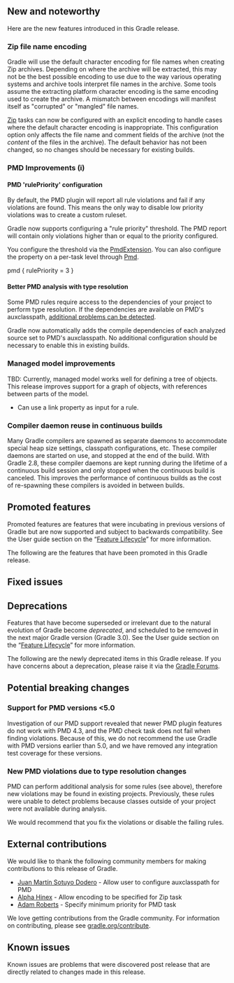 ## New and noteworthy

Here are the new features introduced in this Gradle release.

<!--
IMPORTANT: if this is a patch release, ensure that a prominent link is included in the foreword to all releases of the same minor stream.
Add-->

<!--
### Example new and noteworthy
-->

### Zip file name encoding

Gradle will use the default character encoding for file names when creating Zip archives.  Depending on where the archive will be extracted, this may not be the best possible encoding
to use due to the way various operating systems and archive tools interpret file names in the archive.  Some tools assume the extracting platform character encoding is the same encoding used
to create the archive. A mismatch between encodings will manifest itself as "corrupted" or "mangled" file names.

[Zip](dsl/org.gradle.api.tasks.bundling.Zip.html) tasks can now be configured with an explicit encoding to handle cases where the default character encoding is inappropriate.  This configuration
option only affects the file name and comment fields of the archive (not the _content_ of the files in the archive). The default behavior has not been changed, so no changes
should be necessary for existing builds.

### PMD Improvements (i)

#### PMD 'rulePriority' configuration

By default, the PMD plugin will report all rule violations and fail if any violations are found.  This means the only way to disable low priority violations was to create a custom ruleset.

Gradle now supports configuring a "rule priority" threshold.  The PMD report will contain only violations higher than or equal to the priority configured.

You configure the threshold via the [PmdExtension](dsl/org.gradle.api.plugins.quality.PmdExtension.html).  You can also configure the property on a per-task level through
[Pmd](dsl/org.gradle.api.plugins.quality.Pmd.html).

   pmd {
       rulePriority = 3
   }

#### Better PMD analysis with type resolution

Some PMD rules require access to the dependencies of your project to perform type resolution. If the dependencies are available on PMD's auxclasspath,
[additional problems can be detected](http://pmd.sourceforge.net/pmd-5.3.2/pmd-java/rules/java/android.html).

Gradle now automatically adds the compile dependencies of each analyzed source set to PMD's auxclasspath.  No additional configuration should be necessary to enable this in existing builds.

### Managed model improvements

TBD: Currently, managed model works well for defining a tree of objects. This release improves support for a graph of objects, with references between parts of the
model.

- Can use a link property as input for a rule.

### Compiler daemon reuse in continuous builds

Many Gradle compilers are spawned as separate daemons to accommodate special heap size settings, classpath configurations, etc.  These compiler daemons are started on use, and stopped at
the end of the build.  With Gradle 2.8, these compiler daemons are kept running during the lifetime of a continuous build session and only stopped when the continuous build is canceled.
This improves the performance of continuous builds as the cost of re-spawning these compilers is avoided in between builds.

## Promoted features

Promoted features are features that were incubating in previous versions of Gradle but are now supported and subject to backwards compatibility.
See the User guide section on the “[Feature Lifecycle](userguide/feature_lifecycle.html)” for more information.

The following are the features that have been promoted in this Gradle release.

<!--
### Example promoted
-->

## Fixed issues

## Deprecations

Features that have become superseded or irrelevant due to the natural evolution of Gradle become *deprecated*, and scheduled to be removed
in the next major Gradle version (Gradle 3.0). See the User guide section on the “[Feature Lifecycle](userguide/feature_lifecycle.html)” for more information.

The following are the newly deprecated items in this Gradle release. If you have concerns about a deprecation, please raise it via the [Gradle Forums](http://discuss.gradle.org).

<!--
### Example deprecation
-->

## Potential breaking changes

<!--
### Example breaking change
-->

### Support for PMD versions <5.0

Investigation of our PMD support revealed that newer PMD plugin features do not work with PMD 4.3,
and the PMD check task does not fail when finding violations.
Because of this, we do not recommend the use Gradle with PMD versions earlier than 5.0,
and we have removed any integration test coverage for these versions.

### New PMD violations due to type resolution changes

PMD can perform additional analysis for some rules (see above), therefore new violations may be found in existing projects.  Previously, these rules were unable to detect problems
because classes outside of your project were not available during analysis.

We would recommend that you fix the violations or disable the failing rules.

## External contributions

We would like to thank the following community members for making contributions to this release of Gradle.

* [Juan Martín Sotuyo Dodero](https://github.com/jsotuyod) - Allow user to configure auxclasspath for PMD
* [Alpha Hinex](https://github.com/AlphaHinex) - Allow encoding to be specified for Zip task
* [Adam Roberts](https://github.com/AdamRoberts) - Specify minimum priority for PMD task

We love getting contributions from the Gradle community. For information on contributing, please see [gradle.org/contribute](http://gradle.org/contribute).

## Known issues

Known issues are problems that were discovered post release that are directly related to changes made in this release.
